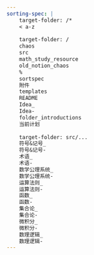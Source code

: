 ```yaml
---
sorting-spec: |
    target-folder: /*
    < a-z
    
    target-folder: /
    chaos
    src
    math_study_resource
    old_notion_chaos
    %
    sortspec
    附件
    templates
    README
    Idea_
    Idea-
    folder_introductions
    当前计划
    
    target-folder: src/...
    符号&记号_
    符号&记号-
    术语_
    术语-
    数学公理系统_
    数学公理系统-
    运算法则_
    运算法则-
    函数_
    函数-
    集合论_
    集合论-
    微积分_
    微积分-
    数理逻辑_
    数理逻辑-
---
```

